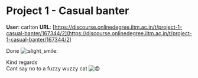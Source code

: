# Project 1 - Casual banter

**User**: carlton
**URL**: [https://discourse.onlinedegree.iitm.ac.in/t/project-1-casual-banter/167344/2](https://discourse.onlinedegree.iitm.ac.in/t/project-1-casual-banter/167344/2)

Done ![:slight_smile:](https://emoji.discourse-cdn.com/google/slight_smile.png?v=12 ":slight_smile:")

Kind regards  
Cant say no to a fuzzy wuzzy cat ![:heart_eyes:](https://emoji.discourse-cdn.com/google/heart_eyes.png?v=12 ":heart_eyes:")
